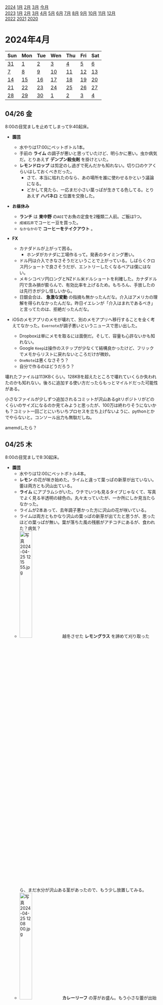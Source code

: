 [2024](README.md#2024) [1月](2024-01.md) [2月](2024-02.md) [3月](2024-03.md) [今月](2024-04.md)  
[2023](README.md#2023) [1月](2023-01.md) [2月](2023-02.md) [3月](2023-03.md) [4月](2023-04.md) [5月](2023-05.md) [6月](2023-06.md) [7月](2023-07.md) [8月](2023-08.md) [9月](2023-09.md) [10月](2023-10.md) [11月](2023-11.md) [12月](2023-12.md)  
[2022](README.md#2022) [2021](README.md#2021) [2020](README.md#2020)  

2024年4月
=========

|Sun|Mon|Tue|Wen|Thu|Fri|Sat|
|---|---|---|---|---|---|---|
|[31](2024-03.md#0331-日)|[1](#0401-月)|[2](#0402-火)|[3](#0403-水)|[4](#0404-木)|[5](#0405-金)|[6](#0406-土)|
|[7](#0407-日)|[8](#0408-月)|[9](#0409-火)|[10](#0410-水)|[11](#0411-木)|[12](#0412-金)|[13](#0413-土)|
|[14](#0414-日)|[15](#0415-月)|[16](#0416-火)|[17](#0417-水)|[18](#0418-木)|[19](#0419-金)|[20](#0420-土)|
|[21](#0421-日)|[22](#0422-月)|[23](#0423-火)|[24](#0424-水)|[25](#0425-木)|[26](#0426-金)|[27](#0427-土)|
|[28](#0428-日)|[29](#0429-月)|[30](#0430-火)|[1](2024-05.md#0501-水)|[2](2024-05.md#0502-木)|[3](2024-05.md#0503-金)|[4](2024-05.md#0504-土)|

04/26 金
--------

8:00の目覚ましを止めてしまって9:40起床。

- __園芸__
  - 水やりは17:00にペットボトル1本。
  - 手前の __ライム__ の調子が悪いと思っていたけど、明らかに悪い。虫か病気だ。とりあえず __デンプン殺虫剤__ を掛けといた。
  - __レモンドロップ__ は剪定のし過ぎで死んだかも知れない。切り口のケアくらいはしておくべきだった。
    - さて、本当に枯れたのなら、あの場所を誰に使わせるかという議論になる。
    - どかして見たら、一応まだ小さい葉っぱが生きてる色してる。とりあえず __ハバネロ__ と位置を交換した。

- __お昼休み__
  - __ランチ__ は __東中野__ の`AOI`でお魚の定食を2種類二人前。ご飯は1つ。
  - `成城石井`でコーヒー豆を買った。
  - `なかなかの`で __コーヒーをテイクアウト__ 。

- __FX__ 
  - カナダドルが上がって困る。
    - ホンダがカナダに工場作るって。発表のタイミング悪い。
  - ドル円は介入できなさそうだということで上がっている。しばらくクロス円ショートで良さそうだが、エントリーしたくなるペアは僕にはない。
  - メキシコペソ円ロングとNZドル米ドルショートを利確した。カナダドル円で含み損が膨らんで、有効比率を上げるため。もちろん、手放したのは先行きが少し怪しいから。
  - 日銀会合は、 __急激な変動__ の指摘も無かったんだな。介入はアメリカの理解を得られなかったんだな。昨日イエレンが「介入はまれであるべき」と言ってたのは、拒絶だったんだな。

- iOSのメモアプリのメモが壊れて、別のメモアプリへ移行することを全く考えてなかった。`Evernote`が調子悪いというニュースで思い出した。
  - Dropboxは単にメモを取るには面倒だ。そして、容量も心許ないかも知れない。
  - Google `Keep`は操作のステップが少なくて結構良かったけど、フリックでメモからリストに戻れないところだけが微妙。
  - `OneNote`は悪くなさそう？
  - 自分で作るのはどうだろう？

壊れたファイルは113KBくらい。128KBを超えたところで壊れていくらか失われたのかも知れない。後ろに追加する使い方だったらもっとマイルドだった可能性がある。

小さなファイルが少しずつ追加されるコミットが沢山あるgitリポジトリがどのくらいのサイズになるのか見てみようと思ったが、100万は終わりそうにないかも？コミット一回ごとにいちいちプロセスを立ち上げないように、pythonとかでやらないと。コンソール出力も無駄だしね。

amemdしたら？

04/25 木
--------

8:00の目覚ましで8:30起床。

- __園芸__
  - 水やりは12:00にペットボトル4本。
  - __レモン__ の花が咲き始めた。ライムと違って葉っぱの新芽が出ていない。蕾は両方とも沢山出ている。
  - __ライム__ にアブラムシがいた。ウチでいつも見るタイプじゃなくて、写真でよく見る半透明の緑色の。丸々太っていたが、一か所にしか見当たらなかった。
  - ライムが2本あって、去年調子悪かった方に沢山の花が咲いている。
  - ライムは両方ともかなり沢山の葉っぱの新芽が出てたと思うが、思ったほどの葉っぱが無い。葉が落ちた風の残骸がアチコチにあるが、食われた？病気？
  - <img src='images/%E5%86%99%E7%9C%9F%202024%2D04%2D25%2012%2015%2055.jpg' alt='写真 2024-04-25 12 15 55.jpg' width='30%'> 越冬させた __レモングラス__ を諦めて刈り取ったら、まだ水分が沢山ある茎があったので、もう少し放置してみる。
  - <img src='images/%E5%86%99%E7%9C%9F%202024%2D04%2D25%2012%2008%2000.jpg' alt='写真 2024-04-25 12 08 00.jpg' width='30%'> __カレーリーフ__ の芽がお盛ん。もう小さな蕾が出始めているが去年もこんなタイミングだったっけ？

風乾したまま寝てしまって、起きてから __しめ鯖__ を __燻製__ した。かなり乾いてしまっていて、どうかと思った。かなり硬い。ヒスタミンが大量に出来てないといいけど、お酢で失活してるといいな。

今日はまた工事の音が一段と激しい。

久しぶりに __コーヒー__ を淹れた。

vscodeでの範囲選択の開始と終了は、`Set Selection Anchor`と`Select From Anchor to Cursor`。

しめ鯖の燻製で、チップが結構燃え残ったので、 __クルミ__ と __カシューナッツ__ も燻製した。クルミは生で、カシューナッツはローストしてから。

__ランチ__ は`まいばすけっと`の冷凍クラムチャウダーでうどんを150g。

刈り取った __レモングラス__ の中からフレッシュな部分を選んでハーブティーにした。

__晩飯__ はしめ鯖と生姜の和え物とレタスとピーマンと固ゆで卵を和えたもの。ぼやけた味。

カナダドル調子良過ぎ。

近所に飲みに行って帰りにセブンでナナチキを買って食べてしまい、帰ってから具沢山味噌汁を作って食べてしまう。

04/24 水
--------

目覚ましを掛け忘れて12:00起床。

水やりは13:00に少しだけ。

最近また据え付けのIH調理器の調子が悪い。

__ランチ__ はぶっかけうどん200g。レタスの細切りとしめ鯖と明太子と卵と生姜と自家製麺つゆ。

C++で演算子オーバーロードに`static`を付けられないことを知らなかった。  
https://cpprefjp.github.io/lang/cpp23/static_operator.html

`#elif`ってなかったんだっけ？`#elifdef`が無かったから`#if'の条件も統一感のために`defined()`を使うようにしていた経験から、元々あったのではないかと思うんだけど。  
https://cpprefjp.github.io/lang/cpp23/add_support_for_preprocessing_directives_elifdef_and_elifndef.html

__スペルチェッカー__ のプログラム言語の辞書に`elifdef`とかを __追加して欲しい__ 。オープンソースなので、 __自分で追加して貢献すべき__ なのだろうが。

__晩飯__ は即席コンソメスープに冷凍餃子とワカメとザウアークラウトと生姜のみじん切りを入れたもの。

__しめ鯖__ を __燻製__ にすべく、サーキュレーターで風乾。

04/23 火
--------

目覚ましを掛け忘れて工事の音で9:00起床。

水やりは室内だけ。昨晩は雨。

__しめ鯖__ が届いたが、食べ切れない気がしてきた。200gずつ5回なら行けそうな気がしてたが、どうだろうか。とりあえず燻製しておこうか。

- __ランチ__ は明太バター釜玉うどん150g。
  - Apple Watchのタイマーが途中で止まっていて、茹で時間が分からなくなった。釜玉なら、もう少し茹でた方が良かっただろう。

<details><summary>C#でメンバの属性だけが違うクラスを作りたい。</summary>

が、これがコンパイルが通らない。まあ分かるけど。
```cs
public class Class<TAttribute> where TAttribute : Attribute
{
  [TAttribute]
  public int member;
}
```
</details>

vscodeでのAIっぽい補完ってのは、AIではないような気がしてきた。LLMにしては提案の範囲が狭い。それでもIMEのクラウド予測変換程度には提案してくる気がする。

PCで音楽を昨日の夜からずっと流しっぱなしだったかも知れない。

知り合いの誕生日で東中野で一杯。近所に寄って帰宅。

04/22 月
--------

8:00の目覚ましで9:20起床。

水やりは屋内の鉢だけ。

__ランチ__ は一蘭に冷凍餃子とサラダチキンと卵。`まいばすけっと`のサラダチキンを加熱して食べたら食感が良くて美味しい。

ペットボトルの水は、時間経過で減るそうだ。水分子がペットボトルを透過できるからだという。以前サンペレグリノというイタリアのスパークリングウォーターを買い置きしていたが、放置しておくとボトルがへこむ。炭酸が抜けたのだと思っていたが、気体を透過するなら気圧は外と変わらないハズだ。水分子だけが外に透過して、気体が中に入らないからへこむのか。

__晩飯__ はランチの一蘭の残りのスープで春雨とワカメを戻したものと、缶詰の焼き鳥塩味。

- 通販で注文した __うどん__ が届いた。
  - そのために、 __麺つゆ__ を作ろうと思っていたが、日本酒を買いに行く重い腰が上がらなかった。
  - 1kg1000円で高くはないし、日持ちもするからいいな、試してみたいな、と思ったが、今になってみると、自分で打っても良かったな。

`マルマンストア`に料理酒と生姜と明太子を買いに行った。明太子は釜玉に使う。

麺つゆを作った。副産物で佃煮ができるが、これを使い切るのがまた大変。

__夜食__ にスナック菓子と即席みそ汁に乾燥食材を入れたもの。

__FX__ 加ドルが順調で憎らしい。

04/21 日
--------

- __園芸__
  - 水やりは15:00にペットボトル1本。雨。
  - スーパーで買った __ピーマン__ の種をハイドロボールに蒔いてみた。

__ランチ__ はサラダと冷凍餃子と目玉焼き。

まいばすとファミマで買い物。

__晩飯__ はサラダとおにぎり2つ。

近所で晩酌。

04/20 土
--------

- __園芸__
  - 水やりは14:00にペットボトル4本。
  - __パクチー__ が芽を出した。
  - __梅__ の実が1つ落ちた。風邪で鉢が倒れるので、そのせいだろう。

- __燻製__
  - マグカップにチップを入れて燻製してみたが、酸素不足で十分な煙が出ない。
  - 火が消えてすぐに温度が低下してしまうのも原因だろうから、マグカップに別の熱源を入れて、それでチップを加熱するようにしたら上手く行く可能性があるが、丁度良い熱源を思い付かない。そういう使い方のできる電熱線の器具が手に入るといいのだけど。

__太陽電池__ で __エアレーション__ する器具がウィッシュリストに入っていて、水耕栽培で試してみたい。配置場所が難しいけど。

__晩飯__ は一蘭の乾麺に冷凍餃子と卵とワカメを入れたものと、残しのスープで春雨を戻したもの。自家製紅ショウガを足してみたが素晴らしい。

04/19 金
--------

9:00の目覚ましで9:30起床。8:40に目覚ましなしで一度目を覚ましたが、起き上がれなかった。

- __園芸__
  - 水やりは18:00にペットボトル4本。
  - __タイバジル__ をシャワーした。

`酔拳`の英語名は"Drunk Monkey"だっけ"Drunk Dragon"だっけ？と思ったら、日本では「ドランクモンキー 酔拳」という名前だが英語圏では`Drunken Master`という名前で公開されたらしい。

__ランチ__ はサラダ。レタスの細切りとザウアークラウトとピーマンと乾燥こんにゃく麺とワカメとダイスカットしたサラダチキンに、ライム胡椒をレモン果汁とオリーブオイルで伸ばしてチューブニンニクとコショウを足したもので和えた。ザウアークラウトも塩気があるので、塩辛くなり過ぎて、それでこんにゃく麺とワカメを足した。

自家製の __ライムジャム__ と __ミントシロップ__ を炭酸で割って飲んだ。かなり伸ばしても美味しい。ミントシロップは少し変な舌触りがする。なんだろうか？

昨日 __ベトナム食材店__ で買って忘れてた良く分からない食べ物を __間食__ に食べる。プラカップに透明な薄い板状のものに赤い粉をまぶしたものが沢山入っている。その上に、青ネギや乾燥海老やアレコレが入っている。お湯をかけて食べてみると、求肥のようなベトベトしたものになった。まあまあ美味しい。

__FX__ で午前中にイスラエルのシリア攻撃で円高になって、ドルの買い場を期待してたが、夕方にはほとんど戻った。それとは別にメキシコが調子悪くて含み損。

- __お出掛け__
  - 今日も __ココナッツ__ を買いに __北新宿__ の __大久保通り__ の __ベトナム食材店__ `スアンショップ`へ行った。昨日のココナッツは全部配ってしまった。
    - 冷蔵庫にタピオカのようなスイーツが売っていて、気になっていたので買った。
    - あとはおつまみをいくつか。
  - 近所の飲み屋に差し入れして一杯。

04/18 木
--------

目覚ましを掛け忘れて8:00起床。小便に行って、そのまま起きた。こうありたい。

- __園芸__
  - 水やりは9:00にペットボトル2本。
  - __豊後__ の葉っぱが、下と上にだけ付いている。
  - __サラダほうれん草__ が出てきた。

資源ゴミが8:20にすでに回収されていた。

塩卵をビニール袋で漬けていたが、水が漏れていた。他で漏れた覚えはないんだけど。塩分が濃いから？それとも口が甘かった？

__紅ショウガ__ を試食してみたが、もう十分に漬かっていた。かなり塩辛い。元の梅酢が自家製で塩分濃度高めだからね。

大根のザウアークラウトはまだ微妙。辛味も抜けてないし、少し糠臭いだけの大根。

__ランチ__ はポテチと塩卵とシャウエッセン。

ランチはかなり足りなかったが、空腹を我慢してたらやり過ごすことが出来た。

- __晩飯__ は通販のラーメンとサラダ。
  - 通販のラーメンは半生タイプの久留米ラーメンだって。青ネギを散らして。味変に、ニンニク、豆板醤、 __紅ショウガ__ を順次投入。それぞれ美味しい。紅ショウガはこのために作った。
  - サラダはレタスの細切りとザウアークラウトに、ツナ缶とライム胡椒で味付けしたもの。ライム胡椒は多少負けてた。

Yahooショッピングで、生クルミ700g1000円、白イチジク700g1100円と、イスラム横丁より安いのがあって驚いた。クルミは注文した。イチジクは買ったばかりなのでパス。

- __グラストップスモーカー__ という燻製器具があることを初めて知った。
  - 袋にチューブで煙を送る装置は、 __スモーキングガン__ とか __スモークインフューザー__ とか言うらしい。
    - コッチだけあれば、グラスにも煙を送り込めるんだじゃなの？
    - と思ったが、むしろグラストップスモーカーをビニール袋の中で炊くことが出来るのでは？また、袋に煙を詰めて、その煙をストローやチューブでどこかに送り込むことも出来るだろう。
    - この手の装置は、ファンで煙を送り込むことが、その本質らしい。
  - いやいや、 __マグカップの中でチップを燃やす__ だけでいいのでは？で、穴の付いた蓋をして。
    - 底が加熱され過ぎる、ということなら、 ハイドロボールを敷いたら良い。そうするとチップが間に落ちるのが面倒かも知れないが、 __ハイドロボールにアルミ箔を乗せ__ たらどうか。 __蓋もアルミ箔__ でいいだろう。

- __お出掛け__
  - `ダイソー`で __燻製__ のためのマグカップとチューブとストローを購入。
  - __ココナッツ__ を買いに __北新宿__ の __大久保通り__ の __ベトナム食材店__ `スアンショップ`へ行った。
    - 以前にここでココナッツを買って飲み屋に差し入れて、その時はジュースだけ飲んで残りを捨てたが、内側を削ってココナッツが取れること、それを細かくして煮るとココナッツミルクが取れることを知って試したい。
    - ついでに面白そうなものを色々買った。
  - `雑談`と`ハッカーズバー`と`VIVO`に今日の戦利品を差し入れ。

04/17 水
--------

4:00に起床してそのまま眠れず。

- __園芸__
  - __茗荷__ を室内に入れた。芽が4本出てる。
  - __ハバネロ__ が頻繁に倒れるので、柵に寄せてもたれさせた。日照の良いところに置きたいが、店頭対策をしないと。
  - 手前の __ライム__ の葉に小さな黒い粒々。虫？汚れ？一応木酢液を掛けておいた。
  - __タイバジル__ にカイガラムシ。家を出る直前に見つけたので、可能なら帰宅後、でなければ後日。

`スタバ`でアメリカーノのグランデ、ショット2つ追加。

__ランチ__ は社食。

- C#で整数回の単純なループ。
  - ```cs
    foreach (var _ in Enumerable.Range(, 3)) {}
    ```
    これでは`var`が省けないのが悲しい。そして、タプルじゃないのでループ変数に代入可能。それじゃ`Enumerable.Range()`使う意味が無い。
    ```cs
    foreach ((i, _) in Enumerable.Range(1, 3).Select(0, 3)) {}
    ```
    はちょっとやり過ぎに感じる。普通に`for (int i = 0; i < 3; ++i) {}`だね。

検証用の一時的なコードだけど、後で再び検証したくなるかも知れないから残しておきたい。コメントアウトすると、その内にコンパイルが通らなくなってしまう。関数に切り分けて呼ばないようにしたいのだが、余計な警告が出る。悲しい。

__飯田橋__ まで歩いて、の`Frank's`で一杯。電車で帰宅。

04/16 火
--------

8:00の目覚ましで9:30起床。

- __園芸__
  - 水やりは12:00にペットボトル2本。
  - __ハバネロ__ が強風で倒れていた。それとは別に、あまり新芽が付かない、実の萎れ始めた枝を切った。

- __FX__ 昨日のアメリカの物価指数が良くて、またドル円が上がった。先週のCPIの前に買っていたら、かなり儲かった。まあ、そのつもりは無かったけど。
  - その先週のCPIまで、長いことダラダラした展開だったけど、どうやら155円で介入があるかどうか試さずにはいられない、という気分のようだ。
  - 一応、151.5円と150.5円に指値の買いを1枚ずつ入れておいた。介入で5円下がるとして、いくらか余裕のあるところ。

`まいばすけっと`にレタスを買いに行く。

- __ランチ__ はレタスの細切りに`天下一品`のレトルトカレーを掛けて、卵と豆腐とキャベツのザウアークラウトを乗せたもの。
  - 卵と豆腐とレトルトカレーを同じ小鍋で温めたが、もっと長時間加熱すべきだった。

- __ザウアークラウト__
  - キャベツのを引き上げた。もっと臭いかと思ったけど、そうでもなかった。
  - __大根__ を1.6kg仕込んだ。それまでの漬け汁も使用。
    - 仕込んでる時に、塩がかかっただけのを食べてみたが十分に美味しい。塩大根アリかも。
    - 大根は先週の半ばにおつとめ品を2本買って、しばらく放置していた。少し表面がしおれていた。

大根は程々のサイズのが2本あって、ザウアークラウトには1本半使った。残りは __割り干し大根__ に。サーキュレーターの掃除をした。

お __茶__ を淹れた。袋に新茶と書いてあるから、おおよそ一年前のものだ。今年はあまりお茶を飲まなかったのだな。

- 冷凍のしめ鯖が1kg2280円だというので、重量比で安いと思い、少し前にYahooショッピングで買った。
  - `肉のハナマサ`あたりで冷凍の鯖フィレを買ったら、グラム単価はいくらだろう？そして、冷凍の鯖を買って来て自宅でしめ鯖を作った方が安いかも知れない？
  - でも衛生的にどうだろう？と思って検索してみると、そんなに悪くないようだ。とは言うものの、検索結果はアニサキスへの言及ばかり。加熱用として、冷凍までの扱いが悪いとしたら？
  - 鯖での食中毒だと、アニサキス以外ではヒスタミン中毒が多いと思い、調べてみた。ヒスタミン中毒は、加熱しても冷凍しても壊れないそうで、加熱した鯖で中毒のニュースが少ないのだから、ヒスタミン中毒については心配せずとも良さそうだ。

- __お出掛け__ 。冷凍のサバの相場を知りたいので、`業務スーパー`と`肉のハナマサ`がある __新大久保__ 界隈へ。
  - __イスラム横丁__ の`ナスコ`で乾燥白イチジクとレトルトカレーを購入。
  - `業務スーパー`2軒と`ハナマサ`一軒見て、冷凍のサバはザックリ100g100円前後なのかな？ハナマサは目方が分からなかったので、その内に買って量ってみたい。
  - __晩飯__ は、昔から __歌舞伎町__ で朝までやってるスッポン出汁のラーメン屋さんの`利しり`でオロチョンラーメンとおつまみと瓶ビール。おつまみのチャーシューがデカくて気前良い。ラーメンも大きい。丼で顔が洗えるサイズ。
  - 歩いて行って歩いて帰った。

04/15 月
--------

8:00の目覚ましで9:50起床。

リモート出社。

__コーヒー__ をプレスで淹れた。

C#の`Exception.StackTrace`メンバが文字列で、ジェネリクスの型パラメータが展開されていなくて往生。`T`がなんなの。

__ランチ__ は乾麺の`一蘭`に卵を入れたものと、残り汁で豆腐と春雨を煮たもの。一蘭は一食400円程度とまあまあの値段だが、乾麺の割にコシが良いし、スープも目方があって頑張って作ってそうだ。

アイスココアに __ミントシロップ__ を入れて飲んでみた。悪くない。

- __お出掛け__ 。今朝ジーンズをはく時に親指を引っ掛けて破いたので、新しいのを買いに __高田馬場__ へ行く。
  - __東中野__ で一杯。
  - `ジーンズメイト`でジーンズを購入。ストレッチ素材のが欲しくて、それがたまたま割引でラッキー。でも微妙に股が浅いかも。
  - 中華居酒屋？`小満`で __晩酌__ 。
  - 近所で常連の差し入れの蟹をご馳走になって帰宅。

04/14 日
--------

東京都の新型コロナ情報のサイトの更新が止まってた。推移を見れるのは面白かったんだけど。

色々したかった、せめて大根は __ザウアークラウト__ にしたかったが、ダラダラした。

- __お出掛け__
  - `モモガルテン`でコーヒーを飲んだ。
  - `万作`という小料理屋？で一杯。差し入れをテイクアウト。
  - `VIVO`に差し入れして一杯。謎肉も差し入れ。
  - `木瓜`という店が無くなっていた。
  - `雑談`で一杯。謎肉も差し入れ。
  - `アスタエルゴ`の間借りワインバーで一杯。謎肉も差し入れ。
  - 近所に寄って帰宅。

04/13 土
--------

- __園芸__
  - 水やりは15:00にペットボトル3本。
  - __ホップ__ のつるが __カレーリーフ__ に巻き付いていたので離した。
  - __ホーリーバジル__ を収穫した。葉っぱはナンプラー漬けでの保存を試してみる。花穂はハーブティー用に乾燥させる。
  - __パーライト__ に蒔いた __ベビーリーフ__ が芽を出した。室内で育てるつもりで、ホーリーバジルが日照を遮っていたので収穫した。
  - __ハイドロボール__ に __パクチー__ と __サラダほうれん草__ を蒔いてみた。パクチーは遅いしほうれん草は早過ぎる。

__ランチ__ は __ホーリーバジル__ の一部を使った __謎肉ガパオ__ 。謎肉はお湯で戻して使った。去年乾燥させた __レモンドロップ__ も一緒にお湯に漬けておいた。放置していたレモンドロップは種がカビていたが、コレはサーキュレーターで乾燥させていて、大丈夫だった。

iPhoneのメモの家計簿が壊れた。こないだも壊れたんだけど、つまりそれなりの確率で起きるということだ。多分大き過ぎることが問題だと思うので、毎年新しいメモにすることにした。

家計簿を付けているのはいいんだけど、集計機能が無い。以前から作りたいと思っているんだけど、重い腰が上がらない。

__東中野__ と近所で何軒か寄って一杯。

04/12 金
--------

目覚ましを掛け忘れて寝坊して遅刻。9:30に出社していなければならなかったが、直前に起床して10:30到着。

- 歩いて帰る。
  - 職場の1Fの`クラフトロック`で一杯。
  - 浜松町まで歩いて`デビルクラフト`で一杯。
  - その近くの`KOIKOI`で一杯。
  - 電車で __新宿__ に移動して東南口の`ドンキホーテ`で謎肉を購入。
  - __歌舞伎町__ の`パインテール2990`で __晩酌__ 。
  - __ゴールデン街__ で3軒。その内1軒には謎肉を差し入れ。
  - タクシーが捕まらない。景気が良くなったということだろう。
  - 自宅まで歩く。
  - 大久保の`ディアブロ`で一杯。
  - 近所に色々差し入れして一杯やって帰宅。

04/11 木
--------

8:00の目覚ましを9:00に掛け直して10:10起床。

- __園芸__
  - 水やりは15:00にペットボトル2本。
  - __ハバネロ__ の支柱を増やしたが、もっと太い支柱が必要だし、あの鉢では支柱を支えられるか心配だ。
  - __茗荷__ の芽が出てきた。日陰でも育つ植物なので、その内に本棚へ移動する。

リモート出社。

__ランチ__ はレタスの細切りにツナ缶の卵とじを乗せて[こないだの失敗したマヨネーズ](#0409-failed-mayo)を掛けたもの。

マヨネーズは冷蔵庫で冷やしたせいか、かなりとろみがついていた。これで十分なんだけど、手作りする時というのはその場で食べたいからなので、冷やす必要があるというのはどうも。それと、出汁巻きやチャーハンのレシピでマヨネーズを入れるのは多分乳化のミセルがあることによるものだと思うので、それとは別物になる。

マヨネーズを作るのに、ミルクフォーマーで行けるだろうか？こないだはダメだったが、ハンドブレンダーでもだめだったので、それどころではない。それで、今のハンドブレンダーは小瓶に入らないので、小型のハンドブレンダーをAmazonで検索したが、その前に、ハンドミキサーに片方だけビーターを付けて試した方がいいことに気付いて購入をやめた。イイ感じに保存瓶に入る。

そうか、首相訪米は、為替介入への了解を得た可能性があることを示しているのか。

[3/7に漬けたキャベツの __ザウアークラウト__](2024-03.md#0307-sauerkraut)が、ようやく気泡を出さなくなった。第一段階の最終到達地点？次の段階があるのか知らないけど。

久々に、お __茶__ を淹れた。

- __お出掛け__
  - 近所のもつ焼き屋`なべや`で __晩酌__ 。
  - `松屋`の期間限定の牛肉のエスニック炒めと明太タルタルチキンをテイクアウト。
  - 近所に差し入れして帰宅。

04/10 水
--------

7:30の目覚ましで8:30起床。強烈に眠い。

水やりは9:00にペットポトル1本。昨日は雨。風邪でフェンネルとハバネロの鉢が落ちていた。

出勤途中に`スタバ`で季節限定のオリアートコールドブリューをテイクアウト。オリーブオイル入り。僕は嫌いじゃない。

__ランチ__ は社食。

__三越本店__ 地下で __コーヒーをテイクアウト__ 。モカマタリ。鼻の調子が悪いかも知れない。

C#の`Type.FullName`が`[CanBeNull]`ってヒドくない？

どこかにあってもおかしくないと思っていた[`ArgumentNullException.ThrowIfNull()`](https://learn.microsoft.com/en-us/dotnet/api/system.argumentnullexception.throwifnull)が、こんなところにあった。

それとは別に[`ThrowHelper.ThrowArgumentNullException()`](https://learn.microsoft.com/en-us/dotnet/api/microsoft.toolkit.diagnostics.throwhelper.throwargumentnullexception)というのがあるそうで、条件判定はついていないが、`new` や `throw`が無くなるので、ILや、JIT後のコードが小さくなるそうだ。

会社の自販機でミックスナッツを買って食べた。

- 飲んで帰る。
  - __神田__ の`小籠包マニア`で晩酌。屋外の席になって、望むところだと思ったが、思ったよりも寒かった。小籠包が4つからで、一人だと沢山の種類を食べられない。盛り合わせがあるといいんだけど。
  - `ミッケラー`で一杯。
  - 近所に寄って帰宅。セブンの総菜を買って食べてしまう。

04/09 火
--------

8:00の目覚ましで9:10起床。

水やりを忘れた。

__ランチ__ は即席スープに謎肉とワカメと乾燥こんにゃく麺を入れたもの。

C#のクラスの属性の一覧を得る方法が見つからない。クラスを探すプログラムを書いていて、属性の名前で絞り込みたいが、見つからない。`Assembly`, `Module`, `MemberInfo`, `ParameterInfo` に対しては `Attribute.GetCustomAttributes()` があるんだけど。と思ったら、`Type`は`MemberInfo`を継承していた。[そういえば以前にも同じことで躓いた気がする。探したら、躓きとは違うけど見つかった](2023-08.md#0829-MemberInfo)。

C#コードを書いてたら、急にvscodeでCopilotが動いてるかのようなサジェスチョンが出るようになった。今回のは機密に関係ないことだからいいんだけど、何かどこかに送信してない？大丈夫？僕は、少なくともGitHub Copilotの料金は払ってないからソレではない。また、拡張機能も削除したハズ。一体何だろう。

__ミントシロップ__ の炭酸割りにレモン果汁を入れて飲んだ。

__晩飯__ はレタスと豆腐にライム胡椒マヨネーズもどきを和えたもの。

<></a id="0409-failed-mayo">ライム胡椒を作った時に、ミルサーなどの容器に付いた残りをレモン果汁で洗って集めたものを保存してあって、それを調味料に使おうと思っていて、マヨネーズにしようとした。失敗して、固まらなかった。まずは、卵黄だけにしたら良かった。卵の温度を上げようとしてレンジに掛けたら暖め過ぎたと思う。ある程度レシチンが失活したのではないか。ミルクフォーマーで上手く行かなかったからハンドブレンダーも使ったがダメだった。

新ショウガを刻んで梅酢に漬けて __紅ショウガ__ を仕込んだ。

__煮干しの酢漬け__ を仕込んだ。いいおやつになるし、出汁の出たお酢も美味しい。以前の瓶は金属製の蓋が酸で解けたようなので、今回はシリコンパッキン付きのガラス蓋の瓶にする。

__夜食__ に即席みそ汁に冷凍餃子とワカメとこんにゃく麺を入れたものを食べた。

04/08 月
--------

目覚ましを掛け忘れて9:40起床。

最近、起床時に眠くてしょうがない、話に聞くブレインフォグのような症状が無い。暖かくなったので窓を開けっぱなしにするようになったことが原因かも知れない。

- __園芸__
  - 水やりは15:00にペットボトル1本。
  - デンプン殺虫剤が見つかったので、昨日ハダニをシャワーした __ハバネロ__ に掛けた。
    - 当然あるだろうという場所にあったのに、なぜ昨日は見つからなかったのか。
    - その後シャワーで洗い流した。
  - スタバのプラカップで __水耕栽培__ している __ホーリーバジル__ の元気が無いので見てみたら、根っこが藻で一杯だった。容器が小さ過ぎると、こういうことになるんだな。2リットルペットボトルに移そう。
    - スタバのプラカップでの栽培は可愛らしくていいと思ってたんだけどな。

C#で`MemoryStream`への書き込みが反映されないと思ったら`Flush()`が必要なのだという。`MemoryStream`をそういう実装にする？

__ランチ__ はカップ麺に冷凍餃子と乾燥野菜を入れたもの。

- __お出掛け__ 。今日の目的は __大久保__ へ行ってドンキホーテで謎肉と、中華食材店で黒酢と紹興酒と豆板醤。豆板醤は、漬かりの浅い、豆鼓のようなメイラード反応の少ないのが欲しい。前はハナマサで買った。
  - `ドンキホーテ` __大久保店__ で、謎肉4つと色々購入。面白そうで欲しいものが他にもあったが、荷物が多くなるので適当に。
  - `海羽`という中華食材店が、この辺りで一番安いようなので最初に見たが、黒酢の種類が少ない。
  - `京和商店`という店で、 __紹興酒__ と __黒酢__ を購入。
  - `華僑服務社`で豆板醤を購入。1リットルは多いと思ったが、半額の500円で誘惑に負けた。陳健一の推薦文付き。
    - この店は、入りやすくて以前は一番使っていたが、後からできた新しい店の方が安い。
  - イスラム横丁でレトルトカレーや欲しイチジクを買いたかったが、すでに荷物が重いので諦めた。
  - 大久保駅の大久保通り側の信号を渡ってすぐの、ベトナム居酒屋`ニャウ`で __晩酌__ 。
    - ベトナムのビールを頼んだら、常温の瓶と、氷が入ったジョッキが来た。
    - 全体的に量が多い。この立地で1000円なら、と思ってると、かなりちゃんとした量で来る。
    - 鶏の足の冷製を頼んだら、かなり硬めの仕上がりで、食べるのが大変だった。
    - 特製ソーセージと、ホルモン入りのお粥を注文。お粥はメニュー表記は「おこわ」だったが果たして？普通にうるち米に思えたけど。
  - 3軒寄って帰宅。セブンに寄らずに済んだ。

04/07 日
--------

- __園芸__
  - 水やりは17:00にペットボトル3本。
  - __ハバネロ__ にハダニが付いたのでシャワーした。乾いたら今日の内にデンプン殺虫剤を掛けて、明日の朝にシャワーでもう一度流したい。
  - そろそろパクチーを蒔かないと。

- 園芸動画を見て過ごした。
  - 室内栽培用に __ニラ__ を植えたい。 __春菊__ も。水耕栽培にするか、鉢植えにするか。
  - ジェルボールで観葉植物を育てている動画があった。僕も再挑戦してみようかな？水耕栽培でいくらか大きくしてからの方がいいかな。

Steamで`Talos Principle`というパズルゲームが90%オフなのだが、面白いのだろうか？レビューにはパズルの面白さへの言及が少ない。

04/06 土
--------

- __園芸__
  - 水やりは15:00にペットボトル2本。
  - __ハバネロ__ と __タイム__ と __オレガノ__ の鉢上げをした。
  - __キューバミント__ の植え替えをしようと思ったが、まだ必要なさそうだった。かなり込み合ってるので __収穫__ した。
  - __ライム__ はまだ鉢上げしなくても大丈夫そうだった。手前のしか見てないけど。

- 少し前に黄色くなって落ちた __ライム__ で、 __ライム胡椒__ を仕込んだ。柚子胡椒のライムバージョン。
  - 黄色い品種の唐辛子の __レモンドロップ__ を使って黄色い仕上がりにしたい。が、塩分を加えるのに、ライムの塩漬けである __ライムのコンフィ__ を考えなしに使ってしまって、緑がかってしまった。
  - 唐辛子が乾燥気味なこともあるのか、ミルサーが全然回らない。レモン果汁を結構足した。

収穫した __キューバミント__ でシロップを作った。

- __お出掛け__
  - __東中野__ の間借りカレー[`サタデームルギーフィーバー`](https://www.instagram.com/saturday_murghi_feever/)で __晩飯__ 。
  - その辺と近所で5軒寄って帰宅。

沢山差し入れして、沢山食べてしまう。

04/05 金
--------

8:00の目覚ましで9:40起床。

リモート出社。

__ランチ__ はレタスの細切りにレトルトカレーとカブのザウアークラウトのみじん切りと新ショウガの千切りを和えたもの。カレーはハラル食材店`ナスコ`で買ったハイディチキンカレーというので、チーズ味で辛くて酸っぱい。

`std::unique_ptr<T>(new T())`じゃなくて`new`を書かずに済む方法があったと思ってたが、教えてくれるページに遭遇した。`std::make_unique<T>(...)`

ポインタ変数を`auto`で宣言する時、`auto*`で受けろだって。なるほど。  
https://chromium.googlesource.com/chromium/src/+/main/styleguide/c++/c++-dos-and-donts.md#do-not-use-to-deduce-a-raw-pointer

__FX__ は今週は平和な週だった。順調にマイナススワップを払ったということだ。

近所に飲みに行って、セブンには寄らずに帰ったが、お土産に貰ったパンを食べてしまう。

04/04 木
--------

8:00の目覚ましで10:10起床。眠い。まあまあ普通の時間に寝たのだけれど。

- __園芸__
  - 水やりは12:00に少しだけ。
  - __タイム__ と __オレガノ__ をベランダに出して鉢受け皿に乗せた。
    - 根が回っているので、植え替えが必要だ。植え替えは __ハバネロ__ と __ライム__ にも必要だ。
  - ベランダの枯れ葉をスコップでさらって、土置き場に移動した。
  - コップに挿し芽した __タイバジル__ が行方不明になった。

__コーヒー__ をプレスで淹れた。スタバの豆を濃い目で熱湯で淹れて、結構美味しい。

__FX__ はカナダドル(加ドル)が単独で上がるという迷惑な展開。米ドルより弱いだろうと思っていたのに、原油が上がったからだそうだ。

リモート出社。

- __昼休み__ に __お出掛け__ 。
  - スーパーでレタスとモヤシとチャーシューと牛乳とスナック菓子と洗濯洗剤を購入。謎肉は無かった。
  - `キャンティ`の冷凍自販機はまだ復活してなかった。
  - `松屋`で明太タルタルをテイクアウトしようと思ったが、混んでいたのでやめた。

__ランチ__ はカップ麺にモヤシとチャーシューと卵を乗せたもの。

C#で`IEnumerable`の次に制限がきついのは`ICollection`だと思っていたが、`Add()`や`Remove()`があった。それらも無いのは`IReadOnlyCollection`。

`Darkest Dungeon`がセールになっていて、DLC 4つ付きで865円のを購入した。いつか遊ぶのだろうか。

週末の足跡を日記に書くのが面倒で、コミットするのが久しぶり。

昼に買い物に行った時に、キャベツが高くて驚いたが、今実際に世間的に品不足で高いらしい。

近所に飲みに行って帰りにセブンで総菜を色々買って食べてしまう。

04/03 水
--------

8:00の目覚ましで10:10起床。

水やりはサボった。

__コーヒー__ をプレスで淹れた。

リモート出社。

__ランチ__ はスナック菓子。

__間食__ にカップ麺と冷凍餃子。

少し __ヨモギ__ 茶にしてみたが、ピンと来ない。ミントを茎毎使った時のような野菜っぽいふくらみが邪魔なので、ちゃんと乾燥してからの方が良いのかも知れない。

__晩飯__ はカップ麺と冷凍餃子と乾燥こんにゃく麺。

__夜食__ に即席スープに春雨とサラダチキンと冷凍餃子と乾燥野菜を入れたもの。

04/02 火
--------

目覚ましを掛けずに5:00起床。

- __園芸__
  - 水やりは15:00にペットボトル4本。
  - __白加賀__ の実は大きくなり始めた。__豊後__ の葉っぱが元気。
  - __ホップ__ の元気が凄い。こないだまで全然だったのに。
  - __ライム__ は2本とも新芽も花も調子が良さそう。実が付くといいけど。
  - __ハバネロ__ と、土曜に買った __タイム__ と __オレガノ__ を鉢上げするべきなんだけど、やる気が出なかった。

__コーヒー__ をプレスで淹れた。今日から`早川亭`のブレンド。

リモート出社。

__ランチ__ はカップ麺に冷凍餃子と卵を入れて煮たもの、とポテチ。

`まいばすけっと`に袋キャベツとチューブニンニクを買いに行った。謎肉も探したが無かった。

__晩飯__ はUber Eatsで`麺やはなび`の台湾混ぜそば。と袋キャベツ。


加湿器をそろそろ終わりにしてもいいと思うけど、片付ける前の掃除が面倒で放置してる。

キャベツのザウアークラウトが、まだ気泡を出す。カブの時は1週間程度で止まった。キャベツには糖分が多い？

__FX__ で、日銀の為替介入の話がネットニュースで盛り上がってる。152円での介入はアメリカの理解を得にくいと思う。が、念のために152円から5円下がった辺りに買い注文を入れておいた。介入するなら目の前でやって欲しいな。

シャワーを浴びるのに邪魔だったので、ビニール袋に入れて水に漬けていた収穫物を処理した。土曜に漬けて放置していて、腐ってしまったようで、手でより分けて半分ほどは捨てた。毎日水を替えていれば違ったのかも知れない。

__ペパーミント__ は砂糖で煮てシロップにした。 __ヨモギ__ は少し乾燥させた方がいいらしいのでサーキュレーターに乗せた。 __レモンドロップ__ は実を収穫して葉っぱは捨てた。

セブンでラーメンを買って食べた。ついでに近所の飲み屋に少し寄った。

04/01 月
--------

5:00に目を覚まして眠れなかった。

水やりはサボった。

__コーヒー__ をプレスで淹れた。味が分からないのでスタバの豆。

__朝食__ にカップ麺。

リモート出社。

__ランチ__ はカップ麺と一緒に冷凍餃子と乾燥ワカメと卵を煮たもの。

調子が悪くて夕方まで休憩を貰った。

__晩飯__ はUber Eatsで`麺やこころ`の台湾混ぜそば。

調子が悪くて早く寝た。久しぶりにDuolingoやってない。

<!-- cSpell:words KOIKOI -->
